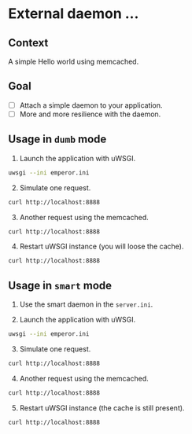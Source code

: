# External daemon ...
## Context
A simple Hello world using memcached.

## Goal
- [ ] Attach a simple daemon to your application.
- [ ] More and more resilience with the daemon.

## Usage in `dumb` mode
1. Launch the application with uWSGI.
```bash
uwsgi --ini emperor.ini
```

2. Simulate one request.
```bash
curl http://localhost:8888
```

3. Another request using the memcached.
```bash
curl http://localhost:8888
```

4. Restart uWSGI instance (you will loose the cache).
```bash
curl http://localhost:8888
```

## Usage in `smart` mode
1. Use the smart daemon in the `server.ini`.

2. Launch the application with uWSGI.
```bash
uwsgi --ini emperor.ini
```

3. Simulate one request.
```bash
curl http://localhost:8888
```

4. Another request using the memcached.
```bash
curl http://localhost:8888
```

5. Restart uWSGI instance (the cache is still present).
```bash
curl http://localhost:8888
```
